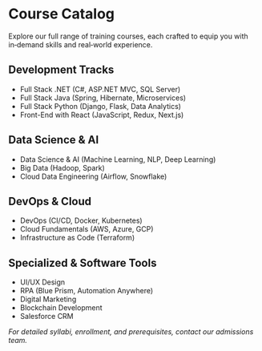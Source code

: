 # Course Catalog

Explore our full range of training courses, each crafted to equip you with in‑demand skills and real‑world experience.

## Development Tracks
- Full Stack .NET (C#, ASP.NET MVC, SQL Server)
- Full Stack Java (Spring, Hibernate, Microservices)
- Full Stack Python (Django, Flask, Data Analytics)
- Front-End with React (JavaScript, Redux, Next.js)

## Data Science & AI
- Data Science & AI (Machine Learning, NLP, Deep Learning)
- Big Data (Hadoop, Spark)
- Cloud Data Engineering (Airflow, Snowflake)

## DevOps & Cloud
- DevOps (CI/CD, Docker, Kubernetes)
- Cloud Fundamentals (AWS, Azure, GCP)
- Infrastructure as Code (Terraform)

## Specialized & Software Tools
- UI/UX Design
- RPA (Blue Prism, Automation Anywhere)
- Digital Marketing
- Blockchain Development
- Salesforce CRM

_For detailed syllabi, enrollment, and prerequisites, contact our admissions team._